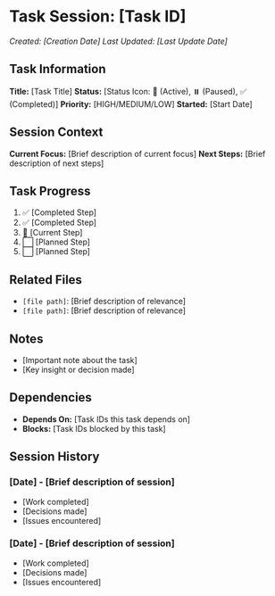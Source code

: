 # Task Session: [Task ID]
*Created: [Creation Date]*
*Last Updated: [Last Update Date]*

## Task Information
**Title:** [Task Title]
**Status:** [Status Icon: 🔄 (Active), ⏸️ (Paused), ✅ (Completed)]
**Priority:** [HIGH/MEDIUM/LOW]
**Started:** [Start Date]

## Session Context
**Current Focus:** [Brief description of current focus]
**Next Steps:** [Brief description of next steps]

## Task Progress
1. ✅ [Completed Step]
2. ✅ [Completed Step]
3. 🔄 [Current Step]
4. ⬜ [Planned Step]
5. ⬜ [Planned Step]

## Related Files
- `[file path]`: [Brief description of relevance]
- `[file path]`: [Brief description of relevance]

## Notes
- [Important note about the task]
- [Key insight or decision made]

## Dependencies
- **Depends On:** [Task IDs this task depends on]
- **Blocks:** [Task IDs blocked by this task]

## Session History
### [Date] - [Brief description of session]
- [Work completed]
- [Decisions made]
- [Issues encountered]

### [Date] - [Brief description of session]
- [Work completed]
- [Decisions made]
- [Issues encountered]